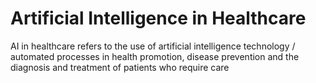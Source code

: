 # Artificial Intelligence in Healthcare

AI in healthcare refers to the use of artificial intelligence technology / automated processes in health promotion, disease prevention and the diagnosis and treatment of patients who require care
